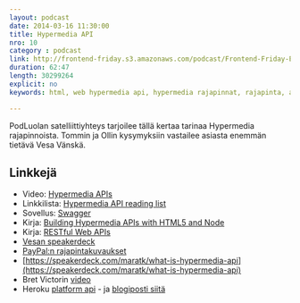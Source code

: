 ```yaml
---
layout: podcast
date: 2014-03-16 11:30:00
title: Hypermedia API
nro: 10
category : podcast
link: http://frontend-friday.s3.amazonaws.com/podcast/Frontend-Friday-Episode-10-Hypermedia-rajapinnat.mp3
duration: 62:47
length: 30299264
explicit: no
keywords: html, web hypermedia api, hypermedia rajapinnat, rajapinta, api

---
```


PodLuolan satelliittiyhteys tarjoilee tällä kertaa tarinaa Hypermedia rajapinnoista. Tommin ja Ollin kysymyksiin vastailee asiasta enemmän tietävä Vesa Vänskä. 

## Linkkejä
* Video: [Hypermedia APIs](https://vimeo.com/20781278)
* Linkkilista: [Hypermedia API reading list](http://blog.steveklabnik.com/posts/2012-02-27-hypermedia-api-reading-list)
* Sovellus: [Swagger](https://helloreverb.com/developers/swagger)
* Kirja: [Building Hypermedia APIs with HTML5 and Node](http://www.amazon.com/Building-Hypermedia-APIs-HTML5-Node-ebook/dp/B006FZ3T4I)
* Kirja: [RESTful Web APIs](http://www.amazon.com/RESTful-Web-APIs-Leonard-Richardson/dp/1449358063)
* [Vesan speakerdeck](https://speakerdeck.com/vesan/hypermedia-apis-why-what-how)
* [PayPal:n rajapintakuvaukset](https://developer.paypal.com/docs/api/#hateoas-links)
* [https://speakerdeck.com/maratk/what-is-hypermedia-api](https://speakerdeck.com/maratk/what-is-hypermedia-api)
* Bret Victorin [video](https://vimeo.com/71278954)
* Heroku [platform api](https://devcenter.heroku.com/articles/platform-api-reference) - ja [blogiposti siitä](https://blog.heroku.com/archives/2013/5/30/heroku-platform-api-beta)



